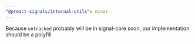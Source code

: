 ```yaml
---
"@preact-signals/internal-utils": minor
---
```


Because `untracked` probably will be in signal-core soon, our implementation should be a polyfill

